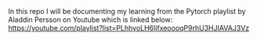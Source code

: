 In this repo I will be documenting my learning from the Pytorch playlist by Aladdin Persson on Youtube which is linked below: https://youtube.com/playlist?list=PLhhyoLH6IjfxeoooqP9rhU3HJIAVAJ3Vz
